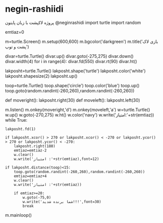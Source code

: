 # negin-rashiidi
پروژه لاکپشت با زبان پایتون
@neginrashidi
import turtle 
import random

emtiaz=0

m=turtle.Screen()
m.setup(600,600)
m.bgcolor('darkgreen')
m.title('بازی لاک پشت و توپ')

divar=turtle.Turtle()
divar.up()
divar.goto(-275,275)
divar.down()
divar.width(4)
for i in range(4):
    divar.fd(550)
    divar.rt(90)
divar.ht()


lakposht=turtle.Turtle()
lakposht.shape('turtle')
lakposht.color('white')
lakposht.shapesize(2)
lakposht.up()


toop=turtle.Turtle()
toop.shape('circle')
toop.color('blue')
toop.up()
toop.goto(random.randint(-260,260),random.randint(-260,260))

def moveright():
    lakposht.right(30)
def moveleft():
    lakposht.left(30)

m.listen()
m.onkey(moveright,'d')
m.onkey(moveleft,'a')
w=turtle.Turtle()
w.up()
w.goto(-270,275)
w.ht()
w.color('navy')
w.write('امتیاز:'+str(emtiaz))
while True:

    lakposht.fd(1)

    if lakposht.xcor() > 270 or lakposht.xcor() < -270 or lakposht.ycor() > 270 or lakposht.ycor() < -270:
        lakposht.right(180)
        emtiaz=emtiaz-2
        w.clear()
        w.write('امتیاز :'+str(emtiaz),font=12)

    if lakposht.distance(toop)<15:
        toop.goto(random.randint(-260,260),random.randint(-260,260))
        emtiaz=emtiaz+4
        w.clear()
        w.write('امتیاز :'+str(emtiaz))

        if emtiaz>=20:
            w.goto(-75,0)
            w.write('شما برنده شدید!!!',font=30)
            break
    

       
    

m.mainloop()
